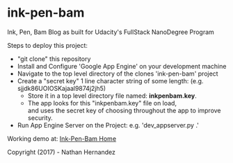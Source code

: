 # ink-pen-bam
Ink, Pen, Bam Blog as built for Udacity's FullStack NanoDegree Program

Steps to deploy this project:

<ul>
	<li>"git clone" this repository</li>
	<li>Install and Configure 'Google App Engine' on your development machine</li>
	<li>Navigate to the top level directory of the clones 'ink-pen-bam' project</li>
	<li>Create a "secret key" 1 line character string of some length: (e.g. sjjdk86UOIOSKajaal9874j2jh5)
		<ul>
			<li>Store it in a top level directory file named: <b>inkpenbam.key</b>.</li>
			<li>The app looks for this "inkpenbam.key" file on load, <br/>
				and uses the secret key of choosing throughout the app to improve security.</li>
		</ul>
	</li>
	<li>Run App Engine Server on the Project: e.g. 'dev_appserver.py .'</li>
</ul>

Working demo at: <a href="http://ink-pen-bam.appspot.com/blog">Ink-Pen-Bam Home</a>

Copyright (2017) - Nathan Hernandez
